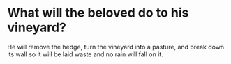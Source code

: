 # What will the beloved do to his vineyard?

He will remove the hedge, turn the vineyard into a pasture, and break down its wall so it will be laid waste and no rain will fall on it.
